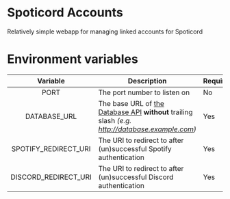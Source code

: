 # Spoticord Accounts

Relatively simple webapp for managing linked accounts for Spoticord

# Environment variables

|       Variable       | Description                                                                                          | Required | Default |
| :------------------: | ---------------------------------------------------------------------------------------------------- | -------- | ------- |
|         PORT         | The port number to listen on                                                                         | No       | 3000    |
|     DATABASE_URL     | The base URL of [the Database API]() **without** trailing slash _(e.g. http://database.example.com)_ | Yes      | _N/A_   |
| SPOTIFY_REDIRECT_URI | The URI to redirect to after (un)successful Spotify authentication                                   | Yes      | _N/A_   |
| DISCORD_REDIRECT_URI | The URI to redirect to after (un)successful Discord authentication                                   | Yes      | _N/A_   |
